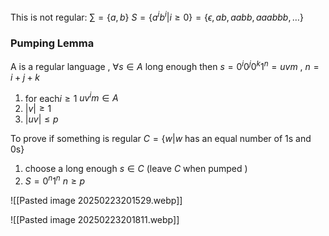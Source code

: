 
This is not regular:
$\sum  = \{ a,b \}$ 
$S=\{ a^{i}b^{i}|i \geq 0\}=\{ \epsilon,ab,aabb,aaabbb, \dots \}$ 

### Pumping Lemma
A is a regular language , $\forall s \in A$ long enough then $s=0^{i}0^{j}0^{k}1^{n}=uvm$ , $n=i+j+k$ 
1. for each$i\geq 1$  $uv^{i}m \in A$ 
2. $|v|\geq 1$ 
3. $|uv|\leq p$ 

To prove if something is regular
$C=\{ w|w\text{ has an equal number of 1s and 0s} \}$ 
1. choose a long enough $s \in C$ (leave $C$ when pumped )
2. $S=0^{n}1^{n}$ $n\geq p$  


![[Pasted image 20250223201529.webp]]

![[Pasted image 20250223201811.webp]]